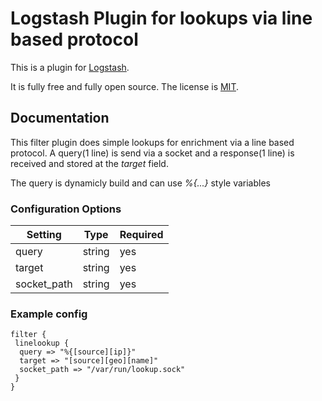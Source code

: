 # Logstash Plugin for lookups via line based protocol

This is a plugin for [Logstash](https://github.com/elastic/logstash).

It is fully free and fully open source. The license is [MIT](LICENSE).


## Documentation
This filter plugin does simple lookups for enrichment via a line based protocol. A query(1 line) is send via a socket and a response(1 line) is received and stored at the *target* field.

The query is dynamicly build and can use *%{...}* style variables


### Configuration Options


|  Setting    |  Type  |  Required |
| ----------- | ------ | ----------|
| query       | string | yes       |
| target      | string | yes       |
| socket_path | string | yes       |



### Example config


```
filter {
 linelookup {
  query => "%{[source][ip]}"
  target => "[source][geo][name]"
  socket_path => "/var/run/lookup.sock"
 }
}

```
